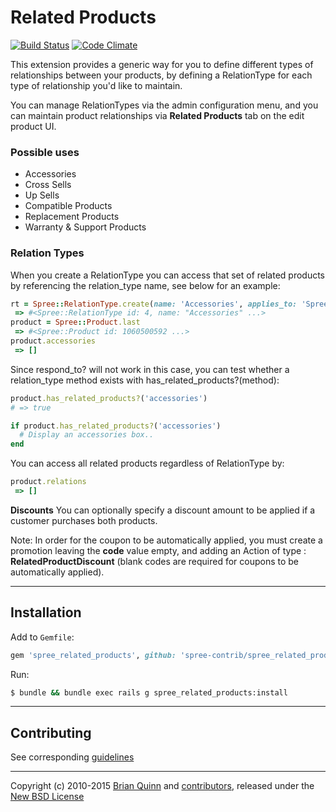 # Related Products

[![Build Status](https://travis-ci.org/spree-contrib/spree_related_products.svg?branch=master)](https://travis-ci.org/spree-contrib/spree_related_products)
[![Code Climate](https://codeclimate.com/github/spree-contrib/spree_related_products/badges/gpa.svg)](https://codeclimate.com/github/spree-contrib/spree_related_products)

This extension provides a generic way for you to define different types of relationships between your products, by defining a RelationType for each type of relationship you'd like to maintain.

You can manage RelationTypes via the admin configuration menu, and you can maintain product relationships via __Related Products__ tab on the edit product UI.

### Possible uses

* Accessories
* Cross Sells
* Up Sells
* Compatible Products
* Replacement Products
* Warranty & Support Products

### Relation Types

When you create a RelationType you can access that set of related products by referencing the relation_type name, see below for an example:
```ruby
rt = Spree::RelationType.create(name: 'Accessories', applies_to: 'Spree::Product')
 => #<Spree::RelationType id: 4, name: "Accessories" ...>
product = Spree::Product.last
 => #<Spree::Product id: 1060500592 ...>
product.accessories
 => []
```

Since respond_to? will not work in this case, you can test whether a relation_type method exists with has_related_products?(method):

```ruby
product.has_related_products?('accessories')
# => true

if product.has_related_products?('accessories')
  # Display an accessories box..
end
```

You can access all related products regardless of RelationType by:
```ruby
product.relations
 => []
```

**Discounts**
You can optionally specify a discount amount to be applied if a customer purchases both products.

Note: In order for the coupon to be automatically applied, you must create a promotion leaving the __code__ value empty, and adding an Action of type : __RelatedProductDiscount__  (blank codes are required for coupons to be automatically applied).

---

## Installation

Add to `Gemfile`:
```ruby
gem 'spree_related_products', github: 'spree-contrib/spree_related_products', branch: 'master'
```

Run:
```sh
$ bundle && bundle exec rails g spree_related_products:install
```
---

## Contributing

See corresponding [guidelines][4]

---

Copyright (c) 2010-2015 [Brian Quinn][5] and [contributors][6], released under the [New BSD License][3]

[1]: http://www.fsf.org/licensing/essays/free-sw.html
[2]: https://github.com/spree-contrib/spree_related_products/issues
[3]: https://github.com/spree-contrib/spree_related_products/blob/master/LICENSE.md
[4]: https://github.com/spree-contrib/spree_related_products/blob/master/CONTRIBUTING.md
[5]: https://github.com/BDQ
[6]: https://github.com/spree-contrib/spree_related_products/graphs/contributors
